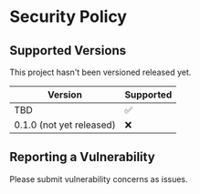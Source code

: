 # Security Policy

## Supported Versions

This project hasn't been versioned released yet.

| Version | Supported          |
| ------- | ------------------ |
| TBD     | :white_check_mark: |
| 0.1.0 (not yet released)  | :x:                |

## Reporting a Vulnerability

Please submit vulnerability concerns as issues.
